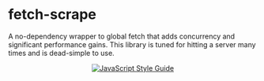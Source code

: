 # fetch-scrape
A no-dependency wrapper to global fetch that adds concurrency and significant performance gains. This library is tuned for hitting a server many times and is dead-simple to use.

<p align="center">
  <a href="https://standardjs.com"><img alt="JavaScript Style Guide" src="https://img.shields.io/badge/code_style-standard-brightgreen.svg"></a>
</p>
